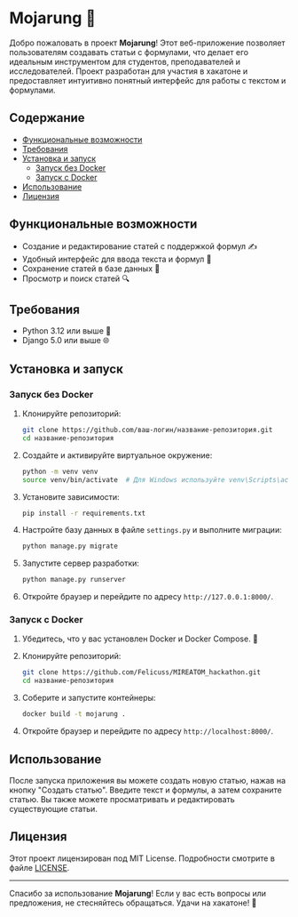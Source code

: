 # Mojarung 🎉

Добро пожаловать в проект **Mojarung**! Этот веб-приложение позволяет пользователям создавать статьи с формулами, что делает его идеальным инструментом для студентов, преподавателей и исследователей. Проект разработан для участия в хакатоне и предоставляет интуитивно понятный интерфейс для работы с текстом и формулами.

## Содержание

- [Функциональные возможности](#функциональные-возможности)
- [Требования](#требования)
- [Установка и запуск](#установка-и-запуск)
  - [Запуск без Docker](#запуск-без-docker)
  - [Запуск с Docker](#запуск-с-docker)
- [Использование](#использование)
- [Лицензия](#лицензия)

## Функциональные возможности

- Создание и редактирование статей с поддержкой формул ✍️
- Удобный интерфейс для ввода текста и формул 📄
- Сохранение статей в базе данных 💾
- Просмотр и поиск статей 🔍

## Требования

- Python 3.12 или выше 🐍
- Django 5.0 или выше 🌐

## Установка и запуск

### Запуск без Docker

1. Клонируйте репозиторий:

   ```bash
   git clone https://github.com/ваш-логин/название-репозитория.git
   cd название-репозитория
   ```

2. Создайте и активируйте виртуальное окружение:

   ```bash
   python -m venv venv
   source venv/bin/activate  # Для Windows используйте venv\Scripts\activate
   ```

3. Установите зависимости:

   ```bash
   pip install -r requirements.txt
   ```

4. Настройте базу данных в файле `settings.py` и выполните миграции:

   ```bash
   python manage.py migrate
   ```

5. Запустите сервер разработки:

   ```bash
   python manage.py runserver
   ```

7. Откройте браузер и перейдите по адресу `http://127.0.0.1:8000/`.

### Запуск с Docker

1. Убедитесь, что у вас установлен Docker и Docker Compose. 🐳

2. Клонируйте репозиторий:

   ```bash
   git clone https://github.com/Felicuss/MIREATOM_hackathon.git
   cd название-репозитория
   ```

3. Соберите и запустите контейнеры:

   ```bash
   docker build -t mojarung .
   ```

4. Откройте браузер и перейдите по адресу `http://localhost:8000/`.

## Использование

После запуска приложения вы можете создать новую статью, нажав на кнопку "Создать статью". Введите текст и формулы, а затем сохраните статью. Вы также можете просматривать и редактировать существующие статьи.

## Лицензия

Этот проект лицензирован под MIT License. Подробности смотрите в файле [LICENSE](LICENSE).

---

Спасибо за использование **Mojarung**! Если у вас есть вопросы или предложения, не стесняйтесь обращаться. Удачи на хакатоне! 🚀
